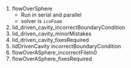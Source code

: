 1. flowOverSphere
    * Run in serial and parallel
    * solver is `icoFoam`
2. lid_driven_cavity_incorrectBoundaryCondition
3. lid_driven_cavity_minorMistakes
4. lid_driven_cavity_fixesRequired
5. lidDrivenCavity incorrectBoundaryCondition
6. flowOverASphere_incorrectFileIn0
7. flowOverASphere_fixesRequired